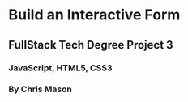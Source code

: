 # Build an Interactive Form
## FullStack Tech Degree Project 3

### JavaScript, HTML5, CSS3



### By Chris Mason

